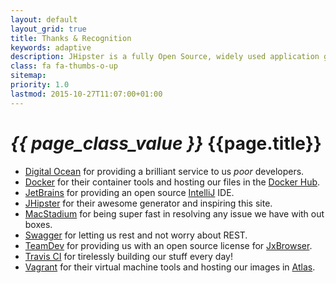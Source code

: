 ```yaml
---
layout: default
layout_grid: true
title: Thanks & Recognition
keywords: adaptive
description: JHipster is a fully Open Source, widely used application generator. It leverages cool technologies like Spring Boot, AngularJS and Yeoman to give you a high level of productivity and quality.
class: fa fa-thumbs-o-up
sitemap:
priority: 1.0
lastmod: 2015-10-27T11:07:00+01:00
---
```


<h1><i class="{{ page.class }}" style="width: 55px;">{{ page_class_value }}</i> {{page.title}}</h1>

* [Digital Ocean](https://www.digitalocean.com/) for providing a brilliant service to us _poor_ developers.
* [Docker](https://www.docker.com/) for their container tools and hosting our files in the [Docker Hub](https://hub.docker.com/).
* [JetBrains](https://www.jetbrains.com) for providing an open source [IntelliJ](https://www.jetbrains.com/idea/) IDE. 
* [JHipster](https://jhipster.github.io/) for their awesome generator and inspiring this site.
* [MacStadium](https://macstadium.com/) for being super fast in resolving any issue we have with out boxes.
* [Swagger](http://swagger.io/) for letting us rest and not worry about REST.
* [TeamDev](https://www.teamdev.com/) for providing us with an open source license for [JxBrowser](https://www.teamdev.com/jxbrowser).
* [Travis CI](https://travis-ci.org/) for tirelessly building our stuff every day!
* [Vagrant](https://www.vagrantup.com/) for their virtual machine tools and hosting our images in [Atlas](https://atlas.hashicorp.com/).
